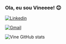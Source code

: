 ### Ola, eu sou Vineeee! 😊

[![Linkedin](https://img.shields.io/badge/LinkedIn-0077B5?style=for-the-badge&logo=linkedin&logoColor=white)](https://www.linkedin.com/in/vin%C3%ADcius-augustus-25b81416b/)

[![Gmail](https://img.shields.io/badge/Instagram-E4405F?style=for-the-badge&logo=instagram&logoColor=white)](https://www.instagram.com/vineaugustus/)

![Vine GitHub stats](https://github-readme-stats.vercel.app/api?username=vineaugustus&show_icons=true&theme=tokyonight)






